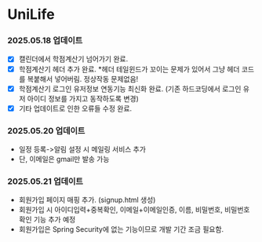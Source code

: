# UniLife
### 2025.05.18 업데이트
- [X] 캘린더에서 학점계산기 넘어가기 완료.
- [X] 학점계산기 헤더 추가 완료. *헤더 테일윈드가 꼬이는 문제가 있어서 그냥 헤더 코드를 복붙해서 넣어버림. 정상작동 문제없음!
- [X] 학점계산기 로그인 유저정보 연동기능 최신화 완료. (기존 하드코딩에서 로그인 유저 아이디 정보를 가지고 동작하도록 변경)
- [X] 기타 업데이트로 인한 오류들 수정 완료.  

### 2025.05.20 업데이트
- 일정 등록->알림 설정 시 메일링 서비스 추가
- 단, 이메일은 gmail만 발송 가능

### 2025.05.21 업데이트
- 회원가입 페이지 매핑 추가. (signup.html 생성)
- 회원가입 시 아이디입력+중복확인, 이메일+이메일인증, 이름, 비밀번호, 비밀번호 확인 기능 추가 예정
- 회원가입은 Spring Security에 없는 기능이므로 개발 기간 조금 필요함.